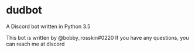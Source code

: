 # dudbot
A Discord bot written in Python 3.5

This bot is written by @bobby_rosskin#0220
If you have any questions, you can reach me at discord

